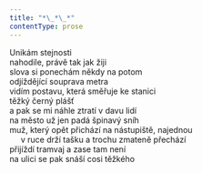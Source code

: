 ```yaml
---
title: "*\_*\_*"
contentType: prose
---
```


Unikám stejnosti  
nahodile, právě tak jak žiji  
slova si ponechám někdy na potom  
odjíždějící souprava metra  
vidím postavu, která směřuje ke stanici  
těžký černý plášť  
a pak se mi náhle ztratí v davu lidí  
na město už jen padá špinavý sníh  
muž, který opět přichází na nástupiště, najednou  
     v ruce drží tašku a trochu zmateně přechází  
přijíždí tramvaj a zase tam není  
na ulici se pak snáší cosi těžkého
